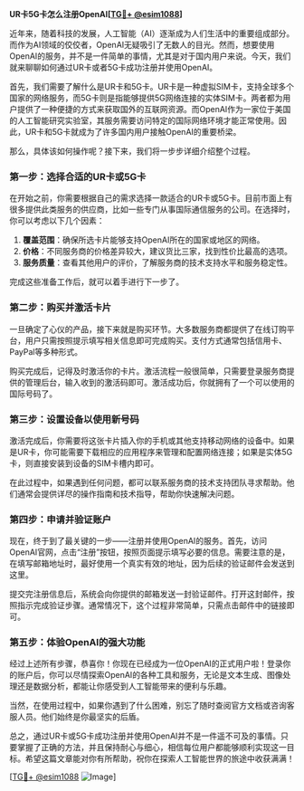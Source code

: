 **UR卡5G卡怎么注册OpenAI[[TG💪+ @esim1088](https://t.me/s/esim1088)]**

近年来，随着科技的发展，人工智能（AI）逐渐成为人们生活中的重要组成部分。而作为AI领域的佼佼者，OpenAI无疑吸引了无数人的目光。然而，想要使用OpenAI的服务，并不是一件简单的事情，尤其是对于国内用户来说。今天，我们就来聊聊如何通过UR卡或者5G卡成功注册并使用OpenAI。

首先，我们需要了解什么是UR卡和5G卡。UR卡是一种虚拟SIM卡，支持全球多个国家的网络服务，而5G卡则是指能够提供5G网络连接的实体SIM卡。两者都为用户提供了一种便捷的方式来获取国外的互联网资源。而OpenAI作为一家位于美国的人工智能研究实验室，其服务需要访问特定的国际网络环境才能正常使用。因此，UR卡和5G卡就成为了许多国内用户接触OpenAI的重要桥梁。

那么，具体该如何操作呢？接下来，我们将一步步详细介绍整个过程。

### 第一步：选择合适的UR卡或5G卡

在开始之前，你需要根据自己的需求选择一款适合的UR卡或5G卡。目前市面上有很多提供此类服务的供应商，比如一些专门从事国际通信服务的公司。在选择时，你可以考虑以下几个因素：

1. **覆盖范围**：确保所选卡片能够支持OpenAI所在的国家或地区的网络。
2. **价格**：不同服务商的价格差异较大，建议货比三家，找到性价比最高的选项。
3. **服务质量**：查看其他用户的评价，了解服务商的技术支持水平和服务稳定性。

完成这些准备工作后，就可以着手进行下一步了。

### 第二步：购买并激活卡片

一旦确定了心仪的产品，接下来就是购买环节。大多数服务商都提供了在线订购平台，用户只需按照提示填写相关信息即可完成购买。支付方式通常包括信用卡、PayPal等多种形式。

购买完成后，记得及时激活你的卡片。激活流程一般很简单，只需要登录服务商提供的管理后台，输入收到的激活码即可。激活成功后，你就拥有了一个可以使用的国际号码了。

### 第三步：设置设备以使用新号码

激活完成后，你需要将这张卡片插入你的手机或其他支持移动网络的设备中。如果是UR卡，你可能需要下载相应的应用程序来管理和配置网络连接；如果是实体5G卡，则直接安装到设备的SIM卡槽内即可。

在此过程中，如果遇到任何问题，都可以联系服务商的技术支持团队寻求帮助。他们通常会提供详尽的操作指南和技术指导，帮助你快速解决问题。

### 第四步：申请并验证账户

现在，终于到了最关键的一步——注册并使用OpenAI的服务。首先，访问OpenAI官网，点击“注册”按钮，按照页面提示填写必要的信息。需要注意的是，在填写邮箱地址时，最好使用一个真实有效的地址，因为后续的验证邮件会发送到这里。

提交完注册信息后，系统会向你提供的邮箱发送一封验证邮件。打开这封邮件，按照指示完成验证步骤。通常情况下，这个过程非常简单，只需点击邮件中的链接即可。

### 第五步：体验OpenAI的强大功能

经过上述所有步骤，恭喜你！你现在已经成为一位OpenAI的正式用户啦！登录你的账户后，你可以尽情探索OpenAI的各种工具和服务，无论是文本生成、图像处理还是数据分析，都能让你感受到人工智能带来的便利与乐趣。

当然，在使用过程中，如果你遇到了什么困难，别忘了随时查阅官方文档或咨询客服人员。他们始终是你最坚实的后盾。

总之，通过UR卡或5G卡成功注册并使用OpenAI并不是一件遥不可及的事情。只要掌握了正确的方法，并且保持耐心与细心，相信每位用户都能够顺利实现这一目标。希望这篇文章能对你有所帮助，祝你在探索人工智能世界的旅途中收获满满！

[[TG💪+ @esim1088](https://t.me/s/esim1088) ![Image](https://i.postimg.cc/4NQfJmqS/Snipaste-2025-05-13-00-14-12.png)]